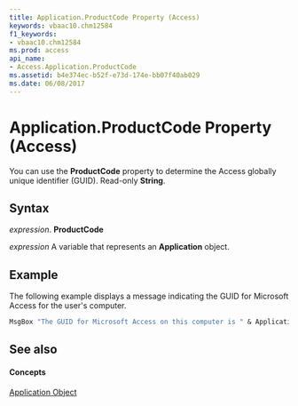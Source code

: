 ```yaml
---
title: Application.ProductCode Property (Access)
keywords: vbaac10.chm12584
f1_keywords:
- vbaac10.chm12584
ms.prod: access
api_name:
- Access.Application.ProductCode
ms.assetid: b4e374ec-b52f-e73d-174e-bb07f40ab029
ms.date: 06/08/2017
---
```



# Application.ProductCode Property (Access)

You can use the  **ProductCode** property to determine the Access globally unique identifier (GUID). Read-only **String**.


## Syntax

 _expression_. **ProductCode**

 _expression_ A variable that represents an **Application** object.


## Example

The following example displays a message indicating the GUID for Microsoft Access for the user's computer.


```vb
MsgBox "The GUID for Microsoft Access on this computer is " & Application.ProductCode & "."
```


## See also


#### Concepts


[Application Object](application-object-access.md)

